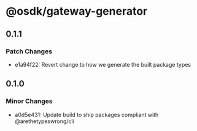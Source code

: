 # @osdk/gateway-generator

## 0.1.1

### Patch Changes

- e1a94f22: Revert change to how we generate the built package types

## 0.1.0

### Minor Changes

- a0d5e431: Update build to ship packages compliant with @arethetypeswrong/cli
